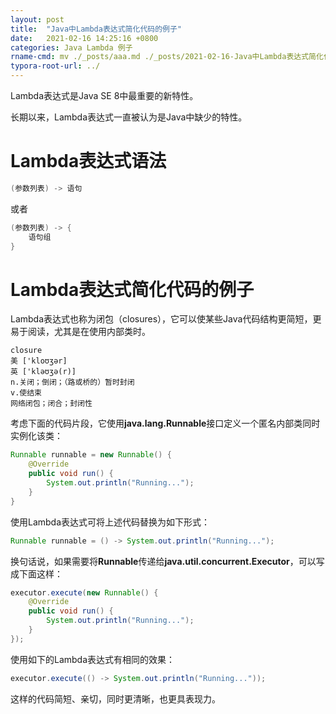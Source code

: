 ```yaml
---
layout: post
title:  "Java中Lambda表达式简化代码的例子"
date:   2021-02-16 14:25:16 +0800
categories: Java Lambda 例子
rname-cmd: mv ./_posts/aaa.md ./_posts/2021-02-16-Java中Lambda表达式简化代码的例子.md
typora-root-url: ../
---
```


Lambda表达式是Java SE 8中最重要的新特性。

长期以来，Lambda表达式一直被认为是Java中缺少的特性。

# Lambda表达式语法

```java
(参数列表) -> 语句
```

或者

```java
(参数列表) -> {
    语句组
}
```

# Lambda表达式简化代码的例子

Lambda表达式也称为闭包（closures），它可以使某些Java代码结构更简短，更易于阅读，尤其是在使用内部类时。

```
closure
美 ['kloʊʒər]
英 ['kləʊʒə(r)]
n.关闭；倒闭；（路或桥的）暂时封闭
v.使结束
网络闭包；闭合；封闭性
```

考虑下面的代码片段，它使用**java.lang.Runnable**接口定义一个匿名内部类同时实例化该类：

```java
Runnable runnable = new Runnable() {
    @Override
    public void run() {
        System.out.println("Running...");
    }
}
```

使用Lambda表达式可将上述代码替换为如下形式：

```java
Runnable runnable = () -> System.out.println("Running...");
```

换句话说，如果需要将**Runnable**传递给**java.util.concurrent.Executor**，可以写成下面这样：

```java
executor.execute(new Runnable() {
    @Override 
    public void run() {
        System.out.println("Running...");
    }
});
```

使用如下的Lambda表达式有相同的效果：

```java
executor.execute(() -> System.out.println("Running..."));
```

这样的代码简短、亲切，同时更清晰，也更具表现力。